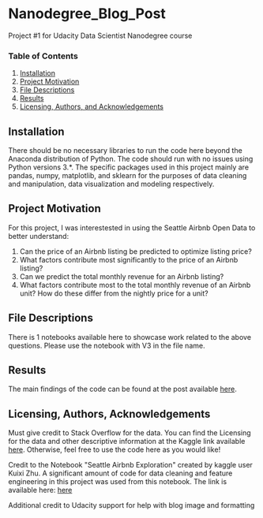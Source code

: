# Nanodegree_Blog_Post
Project #1 for Udacity Data Scientist Nanodegree course

### Table of Contents

1. [Installation](#installation)
2. [Project Motivation](#motivation)
3. [File Descriptions](#files)
4. [Results](#results)
5. [Licensing, Authors, and Acknowledgements](#licensing)

## Installation <a name="installation"></a>

There should be no necessary libraries to run the code here beyond the Anaconda distribution of Python.  The code should run with no issues using Python versions 3.*.
The specific packages used in this project mainly are pandas, numpy, matplotlib, and sklearn for the purposes of data cleaning and manipulation, data visualization and modeling respectively.

## Project Motivation<a name="motivation"></a>

For this project, I was interestested in using the Seattle Airbnb Open Data to better understand:

1. Can the price of an Airbnb listing be predicted to optimize listing price?
2. What factors contribute most significantly to the price of an Airbnb listing?
3. Can we predict the total monthly revenue for an Airbnb listing?
4. What factors contribute most to the total monthly revenue of an Airbnb unit? How do these differ from the nightly price for a unit?

## File Descriptions <a name="files"></a>

There is 1 notebooks available here to showcase work related to the above questions. Please use the notebook with V3 in the file name. 

## Results<a name="results"></a>

The main findings of the code can be found at the post available [here](https://medium.com/@ryanvogt7/can-the-right-price-for-an-airbnb-listing-be-predicted-cf8b2cb1a198).

## Licensing, Authors, Acknowledgements<a name="licensing"></a>

Must give credit to Stack Overflow for the data.  You can find the Licensing for the data and other descriptive information at the Kaggle link available [here](https://www.kaggle.com/datasets/airbnb/seattle).  Otherwise, feel free to use the code here as you would like! 

Credit to the Notebook "Seattle Airbnb Exploration" created by kaggle user Kuixi Zhu. A significant amount of code for data cleaning and feature engineering in this project was used from this notebook. The link is available here: [here](https://www.kaggle.com/code/kuixizhu/seattle-airbnb-exploration#2.3.1-Two-Sample-Independent-T-Test)

Additional credit to Udacity support for help with blog image and formatting

